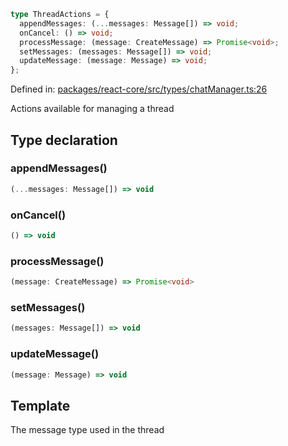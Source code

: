 ```ts
type ThreadActions = {
  appendMessages: (...messages: Message[]) => void;
  onCancel: () => void;
  processMessage: (message: CreateMessage) => Promise<void>;
  setMessages: (messages: Message[]) => void;
  updateMessage: (message: Message) => void;
};
```

Defined in: [packages/react-core/src/types/chatManager.ts:26](https://github.com/thesysdev/crayon/blob/42bf9c916a4f4ba514db529a08f9461bfbbad8ca/js/packages/react-core/src/types/chatManager.ts#L26)

Actions available for managing a thread

## Type declaration

### appendMessages()

```ts
(...messages: Message[]) => void
```

### onCancel()

```ts
() => void
```

### processMessage()

```ts
(message: CreateMessage) => Promise<void>
```

### setMessages()

```ts
(messages: Message[]) => void
```

### updateMessage()

```ts
(message: Message) => void
```

## Template

The message type used in the thread
